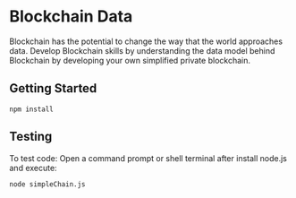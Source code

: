 # Blockchain Data

Blockchain has the potential to change the way that the world approaches data. Develop Blockchain skills by understanding the data model behind Blockchain by developing your own simplified private blockchain.

## Getting Started

```
npm install
```

## Testing

To test code:
Open a command prompt or shell terminal after install node.js and execute:

```
node simpleChain.js
```
